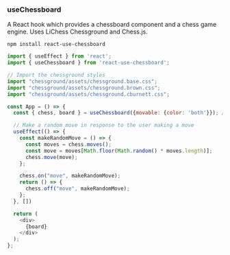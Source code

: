 ### useChessboard
A React hook which provides a chessboard component and a chess game engine. Uses LiChess Chessground and Chess.js.

```npm install react-use-chessboard```

```javascript
import { useEffect } from 'react';
import { useChessboard } from 'react-use-chessboard';

// Import the chessground styles
import "chessground/assets/chessground.base.css";
import "chessground/assets/chessground.brown.css";
import "chessground/assets/chessground.cburnett.css";

const App = () => {
  const { chess, board } = useChessboard({movable: {color: 'both'}}); // options are optional

  // Make a random move in response to the user making a move
  useEffect(() => {
    const makeRandomMove = () => {
      const moves = chess.moves();
      const move = moves[Math.floor(Math.random() * moves.length)];
      chess.move(move);
    };

    chess.on("move", makeRandomMove);
    return () => {
      chess.off("move", makeRandomMove);
    };
  }, [])

  return (
    <div>
      {board}
    </div>
  );
};
```